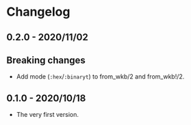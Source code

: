 # Changelog

## 0.2.0 - 2020/11/02

## Breaking changes

+ Add mode (`:hex`/`:binaryt`) to from_wkb/2 and from_wkb!/2.

## 0.1.0 - 2020/10/18

+ The very first version.
